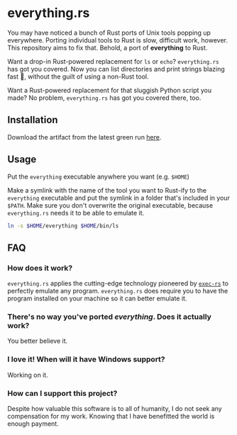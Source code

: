 # everything.rs

You may have noticed a bunch of Rust ports of Unix tools popping up everywhere.
Porting individual tools to Rust is slow, difficult work, however. This repository aims
to fix that. Behold, a port of **everything** to Rust.

Want a drop-in Rust-powered replacement for `ls` or `echo`? `everything.rs` has got you
covered. Now you can list directories and print strings blazing fast 🚀, without the guilt of using a
non-Rust tool.

Want a Rust-powered replacement for that sluggish Python script you made? No problem, `everything.rs`
has got you covered there, too.

## Installation

Download the artifact from the latest green run [here](https://github.com/ysthakur/everything.rs/actions/workflows/build.yml).

## Usage

Put the `everything` executable anywhere you want (e.g. `$HOME`)

Make a symlink with the name of the tool you want to Rust-ify to the `everything` executable
and put the symlink in a folder that's included in your `$PATH`. Make sure you don't overwrite
the original executable, because `everything.rs` needs it to be able to emulate it.

```bash
ln -s $HOME/everything $HOME/bin/ls
```

## FAQ

### How does it work?

`everything.rs` applies the cutting-edge technology pioneered by [`exec-rs`](https://github.com/faradayio/exec-rs)
to perfectly emulate any program. `everything.rs` does require you to have the program installed on your
machine so it can better emulate it.

### There's no way you've ported *everything*. Does it actually work?

You better believe it.

### I love it! When will it have Windows support?

Working on it.

### How can I support this project?

Despite how valuable this software is to all of humanity, I do not seek any compensation for my work.
Knowing that I have benefitted the world is enough payment.
